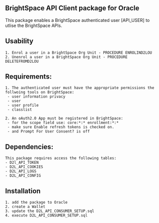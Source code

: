 

## BrightSpace API Client package for Oracle

This package enables a BrightSpace authenticated user [API_USER] to utlise the BrightSpace APIs.
  
## Usability
    
    1. Enrol a user in a BrightSpace Org Unit - PROCEDURE ENROLIND2LOU
    2. Unenrol a user in a BrightSpace Org Unit - PROCEDURE DELETEFROMD2LOU
    
## Requirements:

    1. The authenticated user must have the appropriate permissions the follwoing tools on BrightSpace:
     - user information privacy
     - user 
     - user profile
     - classlist
     
    2. An oAuth2.0 App must be registered in BrightSpace:
     - for the scope field use: core:*:* enrollment:*:*
     - make sure Enable refresh tokens is checked on.
     - and Prompt For User Consent? is off
  
 ## Dependencies:
 
    This package requires access the following tables:
    - D2l_API_TOKEN
    - D2L_API_COOKIES
    - D2L_API_LOGS
    - D2L_API_CONFIG
    
 ## Installation
    1. add the package to Oracle 
    2. create a Wallet
    3. update the D2L_API_CONSUMER_SETUP.sql
    4. execute D2L_API_CONSUMER_SETUP.sql

   
